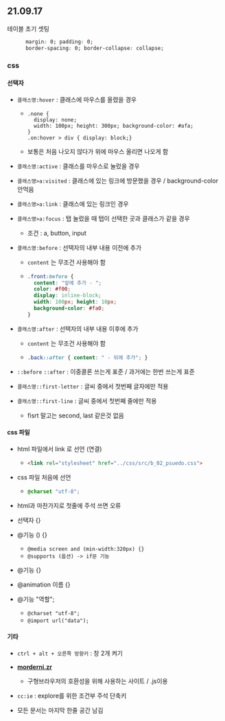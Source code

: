 ## 21.09.17

테이블 초기 셋팅

  ```css
        margin: 0; padding: 0;
        border-spacing: 0; border-collapse: collapse;
  ```



### css

#### 선택자

- `클래스명:hover` : 클래스에 마우스를 올렸을 경우

  - ```
    .none { 
      display: none;
      width: 100px; height: 300px; background-color: #afa;
    }
    .on:hover > div { display: block;}
    ```

  - 보통은 처음 나오지 않다가 위에 마우스 올리면 나오게 함

- `클래스명:active` : 클래스를 마우스로 눌렀을 경우

- `클래스명>a:visited` : 클래스에 있는 링크에 방문했을 경우 / background-color 안먹음

- `클래스명>a:link` : 클래스에 있는 링크인 경우

- `클래스명>a:focus` : 탭 눌렀을 때 탭이 선택한 곳과  클래스가 같을 경우

  - 조건 : a, button, input

- `클래스명:before` : 선택자의 내부 내용 이전에 추가

  - `content` 는 무조건 사용해야 함

  - ```css
    .front:before {
      content: "앞에 추가 - ";
      color: #f00; 
      display: inline-block;
      width: 100px; height: 10px;
      background-color: #fa0;
    }
    ```

- `클래스명:after` : 선택자의 내부 내용 이후에 추가

  - `content` 는 무조건 사용해야 함

  - ```css
    .back::after { content: " - 뒤에 추가"; }
    ```

- `::before` `::after` : 이중콜론 쓰는게 표준 / 과거에는 한번 쓰는게 표준

- `클래스명::first-letter` : 글씨 중에서 첫번째 글자에만 적용
- `클래스명::first-line` : 글씨 중에서 첫번째 줄에만 적용
  - fisrt 말고는 second, last 같은것 없음



#### css 파일 

- html 파일에서 link 로 선언 (연결)

  - ```html
    <link rel="stylesheet" href="../css/src/b_02_psuedo.css">
    ```

- css 파일 처음에 선언

  - ```css
    @charset "utf-8";
    ```

- html과 마찬가지로 첫줄에 주석 쓰면 오류

- 선택자 {} 

- @기능 () {}

  - `@media screen and (min-width:320px) {}`
  - `@supports (옵션) -> if문 기능`

-  @기능 {}

  - @animation 이름 {}

- @기능 "역할";

  - `@charset "utf-8";`
  - `@import url("data");`



#### 기타

- `ctrl + alt + 오른쪽 방향키` : 창 2개 켜기

- [**morderni.zr**](https://modernizr.com/) 
  - 구형브라우저의 호환성을 위해 사용하는 사이트 / .js이용

- `cc:ie` : explore를 위한 조건부 주석 단축키

- 모든 문서는 마지막 한줄 공간 남김

